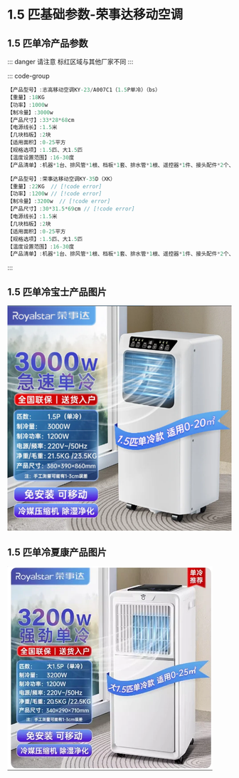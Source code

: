 # 1.5 匹基础参数-荣事达移动空调

## 1.5 匹单冷产品参数

::: danger 请注意
标红区域与其他厂家不同
:::

::: code-group

```c# [宝士] {1}
【产品型号】:志高移动空调KY-23/A007C1（1.5P单冷）（bs）
【重量】:18KG
【功率】:1000w
【制冷量】:3000w
【产品尺寸】:33*28*68cm
【电源线长】:1.5米
【几块档板】:2块
【适用面积】:0-25平方
【规格选项】:1.5匹、大1.5匹
【温度设置范围】:16-30度
【产品清单】:机器*1台、排风管*1根、档板*1套、排水管*1根、遥控器*1件、接头配件*2个、说明书*1
```

```c# [夏康]{1}
【产品型号】:荣事达移动空调KY-35D（XK）
【重量】:22KG  // [!code error]
【功率】:1200w // [!code error]
【制冷量】:3200w  // [!code error]
【产品尺寸】:30*31.5*69cm // [!code error]
【电源线长】:1.5米
【几块档板】:2块
【适用面积】:0-25平方
【规格选项】:1.5匹、大1.5匹
【温度设置范围】:16-30度
【产品清单】:机器*1台、排风管*1根、档板*1套、排水管*1根、遥控器*1件、接头配件*2个、说明书*1
```

:::

## 1.5 匹单冷**宝士**产品图片

<img src="./1.5匹单冷宝士.png" />

## 1.5 匹单冷**夏康**产品图片

<img src="./1.5匹单冷夏康.png" />
